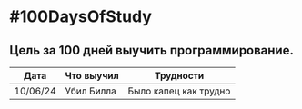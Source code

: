 # #100DaysOfStudy
## Цель за 100 дней выучить программирование.
|Дата | Что выучил |Трудности| 
|------|-----------|------------|
|10/06/24|Убил Билла|Было капец как трудно|

